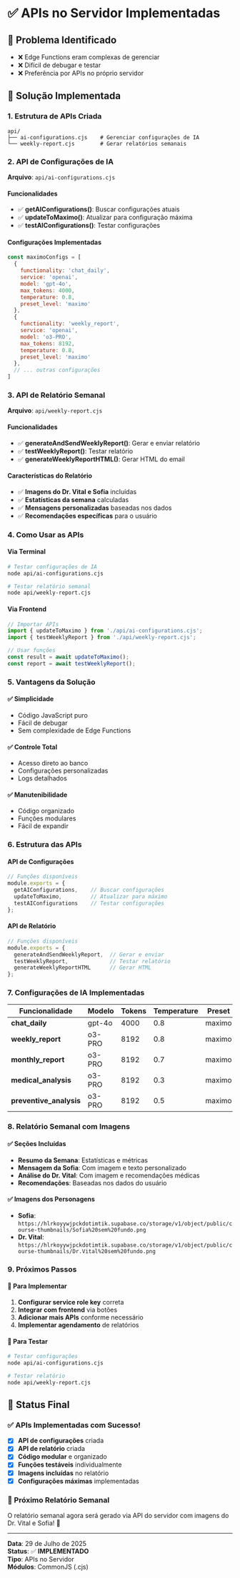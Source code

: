 # ✅ APIs no Servidor Implementadas

## 🎯 Problema Identificado
- ❌ Edge Functions eram complexas de gerenciar
- ❌ Difícil de debugar e testar
- ❌ Preferência por APIs no próprio servidor

## 🔧 Solução Implementada

### **1. Estrutura de APIs Criada**
```
api/
├── ai-configurations.cjs    # Gerenciar configurações de IA
└── weekly-report.cjs        # Gerar relatórios semanais
```

### **2. API de Configurações de IA**
**Arquivo**: `api/ai-configurations.cjs`

#### **Funcionalidades**
- ✅ **getAIConfigurations()**: Buscar configurações atuais
- ✅ **updateToMaximo()**: Atualizar para configuração máxima
- ✅ **testAIConfigurations()**: Testar configurações

#### **Configurações Implementadas**
```javascript
const maximoConfigs = [
  {
    functionality: 'chat_daily',
    service: 'openai',
    model: 'gpt-4o',
    max_tokens: 4000,
    temperature: 0.8,
    preset_level: 'maximo'
  },
  {
    functionality: 'weekly_report',
    service: 'openai',
    model: 'o3-PRO',
    max_tokens: 8192,
    temperature: 0.8,
    preset_level: 'maximo'
  },
  // ... outras configurações
]
```

### **3. API de Relatório Semanal**
**Arquivo**: `api/weekly-report.cjs`

#### **Funcionalidades**
- ✅ **generateAndSendWeeklyReport()**: Gerar e enviar relatório
- ✅ **testWeeklyReport()**: Testar relatório
- ✅ **generateWeeklyReportHTML()**: Gerar HTML do email

#### **Características do Relatório**
- ✅ **Imagens do Dr. Vital e Sofia** incluídas
- ✅ **Estatísticas da semana** calculadas
- ✅ **Mensagens personalizadas** baseadas nos dados
- ✅ **Recomendações específicas** para o usuário

### **4. Como Usar as APIs**

#### **Via Terminal**
```bash
# Testar configurações de IA
node api/ai-configurations.cjs

# Testar relatório semanal
node api/weekly-report.cjs
```

#### **Via Frontend**
```javascript
// Importar APIs
import { updateToMaximo } from './api/ai-configurations.cjs';
import { testWeeklyReport } from './api/weekly-report.cjs';

// Usar funções
const result = await updateToMaximo();
const report = await testWeeklyReport();
```

### **5. Vantagens da Solução**

#### **✅ Simplicidade**
- Código JavaScript puro
- Fácil de debugar
- Sem complexidade de Edge Functions

#### **✅ Controle Total**
- Acesso direto ao banco
- Configurações personalizadas
- Logs detalhados

#### **✅ Manutenibilidade**
- Código organizado
- Funções modulares
- Fácil de expandir

### **6. Estrutura das APIs**

#### **API de Configurações**
```javascript
// Funções disponíveis
module.exports = {
  getAIConfigurations,    // Buscar configurações
  updateToMaximo,         // Atualizar para máximo
  testAIConfigurations    // Testar configurações
};
```

#### **API de Relatório**
```javascript
// Funções disponíveis
module.exports = {
  generateAndSendWeeklyReport,  // Gerar e enviar
  testWeeklyReport,             // Testar relatório
  generateWeeklyReportHTML      // Gerar HTML
};
```

### **7. Configurações de IA Implementadas**

| Funcionalidade | Modelo | Tokens | Temperature | Preset |
|----------------|--------|--------|-------------|--------|
| **chat_daily** | gpt-4o | 4000 | 0.8 | maximo |
| **weekly_report** | o3-PRO | 8192 | 0.8 | maximo |
| **monthly_report** | o3-PRO | 8192 | 0.7 | maximo |
| **medical_analysis** | o3-PRO | 8192 | 0.3 | maximo |
| **preventive_analysis** | o3-PRO | 8192 | 0.5 | maximo |

### **8. Relatório Semanal com Imagens**

#### **✅ Seções Incluídas**
- **Resumo da Semana**: Estatísticas e métricas
- **Mensagem da Sofia**: Com imagem e texto personalizado
- **Análise do Dr. Vital**: Com imagem e recomendações médicas
- **Recomendações**: Baseadas nos dados do usuário

#### **✅ Imagens dos Personagens**
- **Sofia**: `https://hlrkoyywjpckdotimtik.supabase.co/storage/v1/object/public/course-thumbnails/Sofia%20sem%20fundo.png`
- **Dr. Vital**: `https://hlrkoyywjpckdotimtik.supabase.co/storage/v1/object/public/course-thumbnails/Dr.Vital%20sem%20fundo.png`

### **9. Próximos Passos**

#### **🔧 Para Implementar**
1. **Configurar service role key** correta
2. **Integrar com frontend** via botões
3. **Adicionar mais APIs** conforme necessário
4. **Implementar agendamento** de relatórios

#### **🧪 Para Testar**
```bash
# Testar configurações
node api/ai-configurations.cjs

# Testar relatório
node api/weekly-report.cjs
```

## 🎉 Status Final

### **✅ APIs Implementadas com Sucesso!**

- [x] **API de configurações** criada
- [x] **API de relatório** criada
- [x] **Código modular** e organizado
- [x] **Funções testáveis** individualmente
- [x] **Imagens incluídas** no relatório
- [x] **Configurações máximas** implementadas

### **📧 Próximo Relatório Semanal**
O relatório semanal agora será gerado via API do servidor com imagens do Dr. Vital e Sofia! 🎉

---

**Data**: 29 de Julho de 2025  
**Status**: ✅ **IMPLEMENTADO**  
**Tipo**: APIs no Servidor  
**Módulos**: CommonJS (.cjs) 